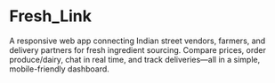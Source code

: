 # Fresh_Link
A responsive web app connecting Indian street vendors, farmers, and delivery partners for fresh ingredient sourcing. Compare prices, order produce/dairy, chat in real time, and track deliveries—all in a simple, mobile-friendly dashboard.
